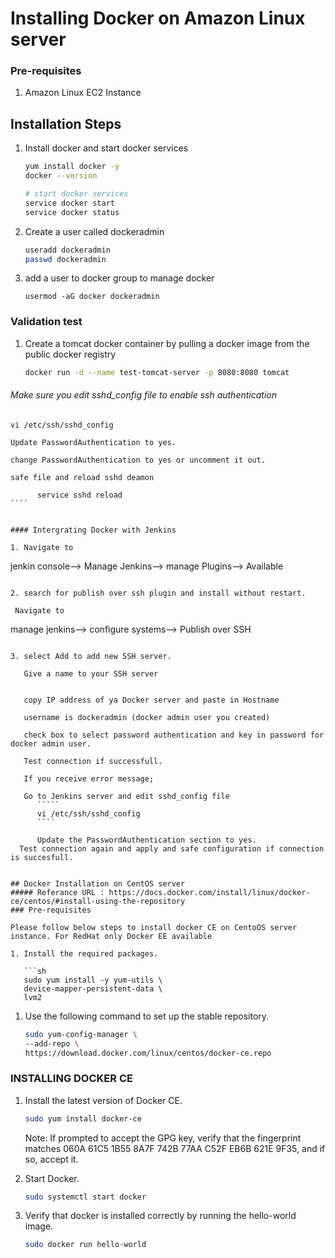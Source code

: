 # Installing Docker on Amazon Linux server

### Pre-requisites
1. Amazon Linux EC2 Instance

## Installation Steps

1. Install docker and start docker services
   ```sh 
   yum install docker -y
   docker --version 
   
   # start docker services
   service docker start
   service docker status
   ```
1. Create a user called dockeradmin
   ```sh
   useradd dockeradmin
   passwd dockeradmin
   ```
1. add a user to docker group to manage docker 
   ```
   usermod -aG docker dockeradmin
   ```
### Validation test
1. Create a tomcat docker container by pulling a docker image from the public docker registry
   ```sh
   docker run -d --name test-tomcat-server -p 8080:8080 tomcat
   ```
   
 ######  Make sure you edit sshd_config file to enable ssh authentication
 `````
 vi /etc/ssh/sshd_config

Update PasswordAuthentication to yes.
 
 change PasswordAuthentication to yes or uncomment it out.
 
 safe file and reload sshd deamon
 
       service sshd reload
 ````


#### Intergrating Docker with Jenkins

1. Navigate to 

`````
   jenkin console--> Manage Jenkins--> manage Plugins--> Available
``````

2. search for publish over ssh plugin and install without restart.

 Navigate to 
 ```````
   manage jenkins--> configure systems--> Publish over SSH
```

3. select Add to add new SSH server.

   Give a name to your SSH server
   
   
   copy IP address of ya Docker server and paste in Hostname
   
   username is dockeradmin (docker admin user you created)
   
   check box to select password authentication and key in password for docker admin user.
   
   Test connection if successfull.
   
   If you receive error message;
   
   Go to Jenkins server and edit sshd_config file
      `````
      vi /etc/ssh/sshd_config
      ````
      
      Update the PasswordAuthentication section to yes.
  Test connection again and apply and safe configuration if connection is succesfull.


## Docker Installation on CentOS server
##### Referance URL : https://docs.docker.com/install/linux/docker-ce/centos/#install-using-the-repository
### Pre-requisites

Please follow below steps to install docker CE on CentoOS server instance. For RedHat only Docker EE available 

1. Install the required packages.

   ```sh 
   sudo yum install -y yum-utils \
   device-mapper-persistent-data \
   lvm2
   ```
  
1. Use the following command to set up the stable repository.
 
   ```sh 
   sudo yum-config-manager \
   --add-repo \
   https://download.docker.com/linux/centos/docker-ce.repo
   ```

### INSTALLING DOCKER CE

1. Install the latest version of Docker CE.
   ```sh 
   sudo yum install docker-ce
   ```

   Note: If prompted to accept the GPG key, verify that the fingerprint matches 
060A 61C5 1B55 8A7F 742B 77AA C52F EB6B 621E 9F35, and if so, accept it.

1. Start Docker.
   ```sh 
   sudo systemctl start docker
   ```

1. Verify that docker is installed correctly by running the hello-world image.
   ```sh
   sudo docker run hello-world
   ```
